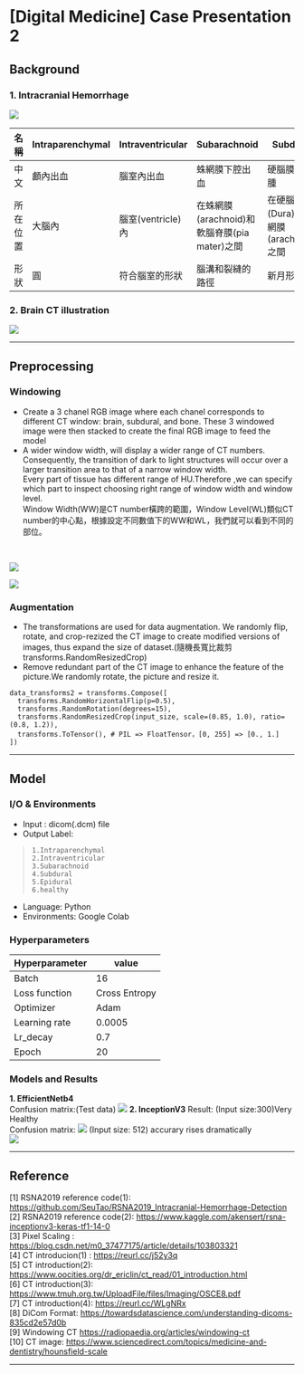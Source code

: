 # [Digital Medicine] Case Presentation 2 



## Background
### **1. Intracranial Hemorrhage**
![](https://i.imgur.com/ymta6NX.jpg)


|名稱| Intraparenchymal | Intraventricular | Subarachnoid |Subdural|Epidural|
|--------| -------- | -------- | -------- | -------- | -------- |
|中文| 顱內出血     | 腦室內出血     | 蛛網膜下腔出血     |硬腦膜下血腫|硬腦膜外出血|
|所在位置| 大腦內   | 腦室(ventricle)內     | 在蛛網膜(arachnoid)和軟腦脊膜(pia mater)之間     |在硬腦膜(Dura)和蛛網膜(arachnoid)之間|在硬腦膜(Dura)和頭骨(skull)之間|
|形狀| 圓     | 符合腦室的形狀     | 腦溝和裂縫的路徑     |新月形|長形|

### **2. Brain CT illustration**<br>
![](https://i.imgur.com/vwzZ2s8.jpg)

---
## Preprocessing
### Windowing
* Create a 3 chanel RGB image where each chanel corresponds to different CT window: brain, subdural, and bone. These 3 windowed image were then stacked to create the final RGB image to feed the model
* A wider window width, will display a wider range of CT numbers. Consequently, the transition of dark to light structures will occur over a larger transition area to that of a narrow window width.<br>
Every part of tissue has different range of HU.Therefore ,we can specify which part to inspect choosing right range of window width and window level.<br>
Window Width(WW)是CT number橫跨的範圍，Window Level(WL)類似CT number的中心點，根據設定不同數值下的WW和WL，我們就可以看到不同的部位。
<br>

![](https://i.imgur.com/yv0nk56.jpg)

![](https://i.imgur.com/u2jM2eo.png)




### Augmentation
* The  transformations are used for data augmentation. We randomly flip, rotate, and crop-rezized the CT image to create modified versions of images, thus expand the size of dataset.(隨機長寬比裁剪 transforms.RandomResizedCrop)
* Remove redundant part of the CT image to enhance the feature of the picture.We randomly rotate, the picture and resize it.
```
data_transforms2 = transforms.Compose([
  transforms.RandomHorizontalFlip(p=0.5),
  transforms.RandomRotation(degrees=15),
  transforms.RandomResizedCrop(input_size, scale=(0.85, 1.0), ratio=(0.8, 1.2)),
  transforms.ToTensor(), # PIL => FloatTensor，[0, 255] => [0., 1.]
])      
```
---

## Model 
### I/O & Environments
* Input : dicom(.dcm) file
* Output Label: 

>     1.Intraparenchymal 
>     2.Intraventricular
>     3.Subarachnoid 
>     4.Subdural
>     5.Epidural
>     6.healthy
* Language: Python 
* Environments: Google Colab


### Hyperparameters


| Hyperparameter | value | 
| -------- | -------- | 
| Batch     | 16     | 
| Loss function     | Cross Entropy     | 
| Optimizer     | Adam     | 
| Learning rate     | 0.0005     | 
| Lr_decay     | 0.7     | 
| Epoch     | 20     | 


### Models and Results
**1.  EfficientNetb4**<br>
Confusion matrix:(Test data)
![](https://i.imgur.com/ZnOthlK.jpg)
**2. InceptionV3**
Result: (Input size:300)Very Healthy<br> 
Confusion matrix:
![](https://i.imgur.com/inVHjvN.jpg)
(Input size: 512) accurary rises dramatically<br> 
![](https://imgur.com/DKtlaj0.jpg)


---
## Reference 

[1] RSNA2019 reference code(1): https://github.com/SeuTao/RSNA2019_Intracranial-Hemorrhage-Detection<br>
[2] RSNA2019 reference code(2): https://www.kaggle.com/akensert/rsna-inceptionv3-keras-tf1-14-0<br>
[3] Pixel Scaling : https://blog.csdn.net/m0_37477175/article/details/103803321<br>
[4] CT introducion(1) : https://reurl.cc/j52y3q<br>
[5] CT introduction(2): https://www.oocities.org/dr_ericlin/ct_read/01_introduction.html<br>
[6]  CT introduction(3): https://www.tmuh.org.tw/UploadFile/files/Imaging/OSCE8.pdf<br>
[7]  CT introduction(4): https://reurl.cc/WLgNRx<br>
[8] DiCom Format: https://towardsdatascience.com/understanding-dicoms-835cd2e57d0b<br>
[9] Windowing CT
https://radiopaedia.org/articles/windowing-ct<br>
[10] CT image: https://www.sciencedirect.com/topics/medicine-and-dentistry/hounsfield-scale<br>

---
